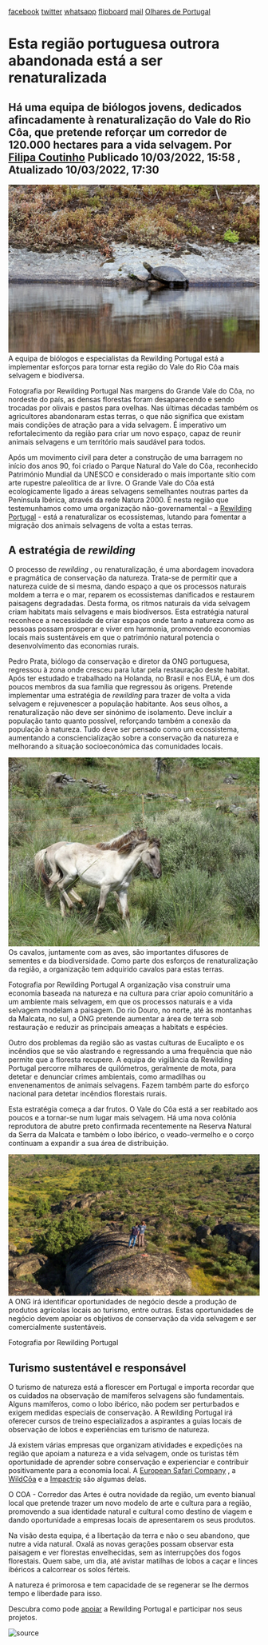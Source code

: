 [facebook](https://www.facebook.com/sharer/sharer.php?u=https%3A%2F%2Fwww.natgeo.pt%2Fmeio-ambiente%2F2022%2F03%2Festa-regiao-portuguesa-outrora-abandonada-esta-a-ser-renaturalizada) [twitter](https://twitter.com/share?url=https%3A%2F%2Fwww.natgeo.pt%2Fmeio-ambiente%2F2022%2F03%2Festa-regiao-portuguesa-outrora-abandonada-esta-a-ser-renaturalizada&via=natgeo&text=Esta%20regi%C3%A3o%20portuguesa%20outrora%20abandonada%20est%C3%A1%20a%20ser%20renaturalizada) [whatsapp](https://web.whatsapp.com/send?text=https%3A%2F%2Fwww.natgeo.pt%2Fmeio-ambiente%2F2022%2F03%2Festa-regiao-portuguesa-outrora-abandonada-esta-a-ser-renaturalizada) [flipboard](https://share.flipboard.com/bookmarklet/popout?v=2&title=Esta%20regi%C3%A3o%20portuguesa%20outrora%20abandonada%20est%C3%A1%20a%20ser%20renaturalizada&url=https%3A%2F%2Fwww.natgeo.pt%2Fmeio-ambiente%2F2022%2F03%2Festa-regiao-portuguesa-outrora-abandonada-esta-a-ser-renaturalizada) [mail](mailto:?subject=NatGeo&body=https%3A%2F%2Fwww.natgeo.pt%2Fmeio-ambiente%2F2022%2F03%2Festa-regiao-portuguesa-outrora-abandonada-esta-a-ser-renaturalizada%20-%20Esta%20regi%C3%A3o%20portuguesa%20outrora%20abandonada%20est%C3%A1%20a%20ser%20renaturalizada) [Olhares de Portugal](https://www.natgeo.pt/olhares-de-portugal) 
# Esta região portuguesa outrora abandonada está a ser renaturalizada 
## Há uma equipa de biólogos jovens, dedicados afincadamente à renaturalização do Vale do Rio Côa, que pretende reforçar um corredor de 120.000 hectares para a vida selvagem. Por [Filipa Coutinho](https://www.natgeo.pt/autor/filipa-coutinho) Publicado 10/03/2022, 15:58 , Atualizado 10/03/2022, 17:30 
![A equipa de biólogos e especialistas da Rewilding Portugal está a implementar esforços para tornar esta ...](img/files_styles_image_00_public_0_a_0.jpg)
A equipa de biólogos e especialistas da Rewilding Portugal está a implementar esforços para tornar esta região do Vale do Rio Côa mais selvagem e biodiversa. 

Fotografia por Rewilding Portugal Nas margens do Grande Vale do Côa, no nordeste do país, as densas florestas foram desaparecendo e sendo trocadas por olivais e pastos para ovelhas. Nas últimas décadas também os agricultores abandonaram estas terras, o que não significa que existam mais condições de atração para a vida selvagem. É imperativo um refortalecimento da região para criar um novo espaço, capaz de reunir animais selvagens e um território mais saudável para todos. 

Após um movimento civil para deter a construção de uma barragem no início dos anos 90, foi criado o Parque Natural do Vale do Côa, reconhecido Património Mundial da UNESCO e considerado o mais importante sítio com arte rupestre paleolítica de ar livre. O Grande Vale do Côa está ecologicamente ligado a áreas selvagens semelhantes noutras partes da Península Ibérica, através da rede Natura 2000. É nesta região que testemunhamos como uma organização não-governamental – a [Rewilding Portugal](https://rewilding-portugal.com/) - está a renaturalizar os ecossistemas, lutando para fomentar a migração dos animais selvagens de volta a estas terras. 

## **A estratégia de _rewilding_** 
O processo de _rewilding_ , ou renaturalização, é uma abordagem inovadora e pragmática de conservação da natureza. Trata-se de permitir que a natureza cuide de si mesma, dando espaço a que os processos naturais moldem a terra e o mar, reparem os ecossistemas danificados e restaurem paisagens degradadas. Desta forma, os ritmos naturais da vida selvagem criam habitats mais selvagens e mais biodiversos. Esta estratégia natural reconhece a necessidade de criar espaços onde tanto a natureza como as pessoas possam prosperar e viver em harmonia, promovendo economias locais mais sustentáveis em que o património natural potencia o desenvolvimento das economias rurais. 

Pedro Prata, biólogo da conservação e diretor da ONG portuguesa, regressou à zona onde cresceu para lutar pela restauração deste habitat. Após ter estudado e trabalhado na Holanda, no Brasil e nos EUA, é um dos poucos membros da sua família que regressou às origens. Pretende implementar uma estratégia de _rewilding_ para trazer de volta a vida selvagem e rejuvenescer a população habitante. Aos seus olhos, a renaturalização não deve ser sinónimo de isolamento. Deve incluir a população tanto quanto possível, reforçando também a conexão da população à natureza. Tudo deve ser pensado como um ecossistema, aumentando a consciencialização sobre a conservação da natureza e melhorando a situação socioeconómica das comunidades locais. 

![Cavalos no Vale do Côa](img/files_styles_image_00_public_dsc0_0_0_x1.jpg)
Os cavalos, juntamente com as aves, são importantes difusores de sementes e da biodiversidade. Como parte dos esforços de renaturalização da região, a organização tem adquirido cavalos para estas terras. 

Fotografia por Rewilding Portugal A organização visa construir uma economia baseada na natureza e na cultura para criar apoio comunitário a um ambiente mais selvagem, em que os processos naturais e a vida selvagem modelam a paisagem. Do rio Douro, no norte, até às montanhas da Malcata, no sul, a ONG pretende aumentar a área de terra sob restauração e reduzir as principais ameaças a habitats e espécies. 

Outro dos problemas da região são as vastas culturas de Eucalipto e os incêndios que se vão alastrando e regressando a uma frequência que não permite que a floresta recupere. A equipa de vigilância da Rewilding Portugal percorre milhares de quilómetros, geralmente de mota, para detetar e denunciar crimes ambientais, como armadilhas ou envenenamentos de animais selvagens. Fazem também parte do esforço nacional para detetar incêndios florestais rurais. 

Esta estratégia começa a dar frutos. O Vale do Côa está a ser reabitado aos poucos e a tornar-se num lugar mais selvagem. Há uma nova colónia reprodutora de abutre preto confirmada recentemente na Reserva Natural da Serra da Malcata e também o lobo ibérico, o veado-vermelho e o corço continuam a expandir a sua área de distribuição. 

![Equipa da Rewilding Portugal](img/files_styles_image_00_public_screenshot1.jpg)
A ONG irá identificar oportunidades de negócio desde a produção de produtos agrícolas locais ao turismo, entre outras. Estas oportunidades de negócio devem apoiar os objetivos de conservação da vida selvagem e ser comercialmente sustentáveis. 

Fotografia por Rewilding Portugal 
## **Turismo sustentável e responsável** 
O turismo de natureza está a florescer em Portugal e importa recordar que os cuidados na observação de mamíferos selvagens são fundamentais. Alguns mamíferos, como o lobo ibérico, não podem ser perturbados e exigem medidas especiais de conservação. A Rewilding Portugal irá oferecer cursos de treino especializados a aspirantes a guias locais de observação de lobos e experiências em turismo de natureza. 

Já existem várias empresas que organizam atividades e expedições na região que apoiam a natureza e a vida selvagem, onde os turistas têm oportunidade de aprender sobre conservação e experienciar e contribuir positivamente para a economia local. A [European Safari Company](https://www.europeansafaricompany.com/) , a [WildCôa](https://www.wildcoa.pt/) e a [Impactrip](https://impactrip.com/) são algumas delas. 

O COA - Corredor das Artes é outra novidade da região, um evento bianual local que pretende trazer um novo modelo de arte e cultura para a região, promovendo a sua identidade natural e cultural como destino de viagem e dando oportunidade a empresas locais de apresentarem os seus produtos. 

Na visão desta equipa, é a libertação da terra e não o seu abandono, que nutre a vida natural. Oxalá as novas gerações possam observar esta paisagem e ver florestas envelhecidas, sem as interrupções dos fogos florestais. Quem sabe, um dia, até avistar matilhas de lobos a caçar e linces ibéricos a calcorrear os solos férteis. 

A natureza é primorosa e tem capacidade de se regenerar se lhe dermos tempo e liberdade para isso. 

Descubra como pode [apoiar](https://rewilding-portugal.com/pt/participar/) a Rewilding Portugal e participar nos seus projetos. 



![source](https://www.natgeo.pt/meio-ambiente/2022/03/esta-regiao-portuguesa-outrora-abandonada-esta-a-ser-renaturalizada)